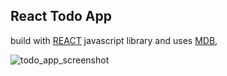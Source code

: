 React Todo App 
---
build with [REACT](https://react.dev/ "react") javascript library and uses  [MDB](https://mdbootstrap.com/ "mdbootstrap"), 


![todo_app_screenshot](https://github.com/MatthewsM2/Todo-App-React/assets/86302350/b3efd03c-b7ad-40b9-9236-ac604d647c35)
